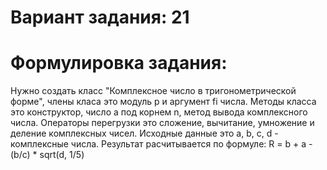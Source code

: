 # Вариант задания: 21

# Формулировка задания: 
Нужно создать класс "Комплексное число в тригонометрической форме", члены класа это модуль p и аргумент fi числа. 
Методы класса это конструктор, число a под корнем n, метод вывода комплексного числа. 
Операторы перегрузки это сложение, вычитание, умножение и деление комплексных чисел. 
Исходные данные это a, b, c, d - комплексные числа.
Результат расчитывается по формуле: R = b + a - (b/c) * sqrt(d, 1/5)
